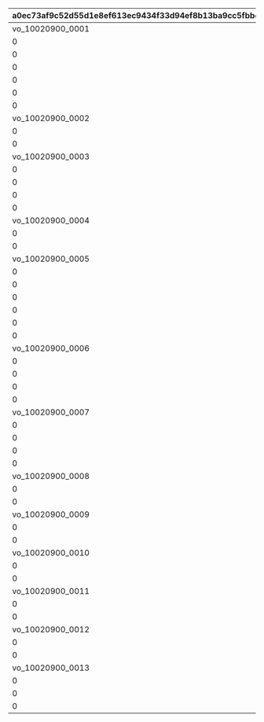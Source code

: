 |a0ec73af9c52d55d1e8ef613ec9434f33d94ef8b13ba9cc5fbbd09f71f7ad594|eb5a775f16c315e1ca84ddfca2268d3c5fcc6a9d247d3a04e587fa7d5ca9b0a9|cfbb9772bc7ad8a8e7ce9bcc28cd527de1eee927297380bf70c1704173b269e6|0884cded0cd6157d7dd6207439eaa93f2ad399630d521537dc0714299042ce8c|f786c63ae60f19861edf42bf2fb92a02b0f0dcf7479946e80b25133ee803397b|1dc109440ecf4697120ce2bd5bd40fe64cd46c86c851098a83c4b3546e54b684|a91457087ba0d8720d149eea9bc75cdcc3a7ef8f250af5955b6ef7f5c7f7b616|7dad29c397389e5975875d7a4d798c17faef31a42ece17c1f0de35cee1fb3239|2a61c729b736e0664143165e8c42ed97330772f3d344c421cdb97f7fe38e596d|f545951c953c1baaabb3ceca4c84c7d3562ebe7c89c0a08fbc9ede0d5cf37df2|6937c3dce5cffb7c87bd4ffe4e7dfcd96cf44b33d4d135168b1e8adb2cd8bec0|a33d7d91b6535381f3546db41b03c79cc1bc7edc352a3a294b4cd2f9f90b4814|
| --- | --- | --- | --- | --- | --- | --- | --- | --- | --- | --- | --- |
|vo_10020900_0001|vo_10020900|1|0|0|0|0|1|1010001|0|0|2|
|0|0|1|0|0.818181818181818|0|1|2|1010002|180|0|1|
|0|0|1|0.818181818181818|0|1|1|3|1010003|0|0|4|
|0|0|1|0|0.634285714285714|0|2|4|1010004|148|0|1|
|0|0|1|1.03428571428571|0|1|2|5|1010005|0|0|4|
|0|0|1|0|1.33714285714286|0|2|6|1010006|460|148|1|
|0|0|1|2.13714285714286|0|1|2|7|1010007|0|0|4|
|vo_10020900_0002|vo_10020900|1|0|0|0|0|8|1010008|0|0|2|
|0|0|1|0|1.12948051948052|0|3|9|1010009|223|0|1|
|0|0|1|2.12948051948052|0|1|3|10|1010010|0|0|4|
|vo_10020900_0003|vo_10020900|1|0|0|0|0|11|1010011|0|0|2|
|0|0|1|0|0.545454545454545|0|3|12|1010012|343|223|1|
|0|0|1|1.04545454545455|0|1|3|13|1010013|0|0|4|
|0|0|1|0|1.71545454545455|0|3|14|1010014|700|343|1|
|0|0|1|2.71545454545455|0|1|3|15|1010015|0|0|4|
|vo_10020900_0004|vo_10020900|1|0|0|0|0|16|1010016|0|0|2|
|0|0|1|0|1.67857142857143|0|4|17|1010017|275|0|1|
|0|0|1|2.17857142857143|0|1|4|18|1010018|0|0|4|
|vo_10020900_0005|vo_10020900|1|0|0|0|0|19|1010019|0|0|2|
|0|0|1|0|1.28311688311688|0|4|20|1010020|465|275|1|
|0|0|1|1.98311688311688|0|1|4|21|1010021|0|0|4|
|0|0|1|0|1.2987012987013|0|4|22|1010022|715|465|1|
|0|0|1|1.9987012987013|0|1|4|23|1010023|0|0|4|
|0|0|1|0|2.07792207792208|0|5|24|1010024|400|0|1|
|0|0|1|3.07792207792208|0|1|5|25|1010025|0|0|4|
|vo_10020900_0006|vo_10020900|1|0|0|0|0|26|1010026|0|0|2|
|0|0|1|0|1.06363636363636|0|6|27|1010027|182|0|1|
|0|0|1|1.56363636363636|0|1|6|28|1010028|0|0|4|
|0|0|1|0|2.96|0|6|29|1010029|700|182|1|
|0|0|1|3.96|0|1|6|30|1010030|0|0|4|
|vo_10020900_0007|vo_10020900|1|0|0|0|0|31|1010031|0|0|2|
|0|0|1|0|0.386363636363636|0|7|32|1010032|85|0|1|
|0|0|1|0.886363636363636|0|1|7|33|1010033|0|0|4|
|0|0|1|0|3.54090909090909|0|7|34|1010034|750|85|1|
|0|0|1|4.54090909090909|0|1|7|35|1010035|0|0|4|
|vo_10020900_0008|vo_10020900|1|0|0|0|0|36|1010036|0|0|2|
|0|0|1|0|0.431818181818182|0|8|37|1010037|95|0|1|
|0|0|1|1.03181818181818|0|1|8|38|1010038|0|0|4|
|vo_10020900_0009|vo_10020900|1|0|0|0|0|39|1010039|0|0|2|
|0|0|1|0|0.709090909090909|0|8|40|1010040|235|95|1|
|0|0|1|1.30909090909091|0|1|8|41|1010041|0|0|4|
|vo_10020900_0010|vo_10020900|1|0|0|0|0|42|1010042|0|0|2|
|0|0|1|0|3.07662337662338|0|8|43|1010043|750|235|1|
|0|0|1|4.07662337662338|0|1|8|44|1010044|0|0|4|
|vo_10020900_0011|vo_10020900|1|0|0|0|0|45|1010045|0|0|2|
|0|0|1|0|1.43506493506493|0|9|46|1010046|170|0|1|
|0|0|1|2.43506493506493|0|1|9|47|1010047|0|0|4|
|vo_10020900_0012|vo_10020900|1|0|0|0|0|48|1010048|0|0|2|
|0|0|1|0|2.75|0|9|49|1010049|720|170|1|
|0|0|1|3.95|0|1|9|50|1010050|0|0|4|
|vo_10020900_0013|vo_10020900|1|0|0|0|0|51|1010051|0|0|2|
|0|0|1|0|1.67792207792208|0|10|52|1010052|585|170|1|
|0|0|1|2.27792207792208|0|1|10|53|1010053|0|0|4|
|0|0|1|0|0.9|0|10|54|1010054|750|585|1|
